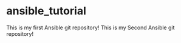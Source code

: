 # ansible_tutorial
This is my first Ansible git repository!
This is my Second Ansible git repository!

